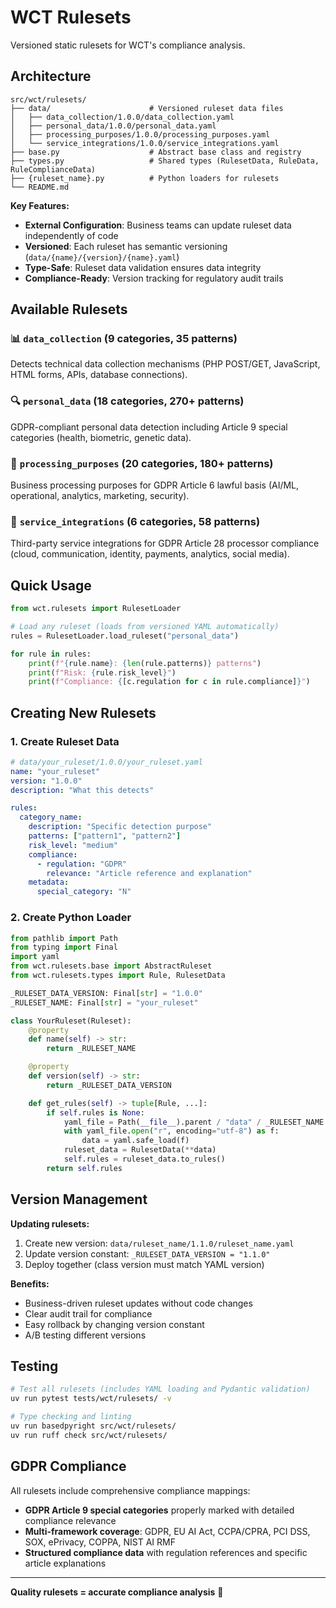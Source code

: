 # WCT Rulesets

Versioned static rulesets for WCT's compliance analysis.

## Architecture

```
src/wct/rulesets/
├── data/                      # Versioned ruleset data files
│   ├── data_collection/1.0.0/data_collection.yaml
│   ├── personal_data/1.0.0/personal_data.yaml
│   ├── processing_purposes/1.0.0/processing_purposes.yaml
│   └── service_integrations/1.0.0/service_integrations.yaml
├── base.py                    # Abstract base class and registry
├── types.py                   # Shared types (RulesetData, RuleData, RuleComplianceData)
├── {ruleset_name}.py          # Python loaders for rulesets
└── README.md
```

**Key Features:**
- **External Configuration**: Business teams can update ruleset data independently of code
- **Versioned**: Each ruleset has semantic versioning (`data/{name}/{version}/{name}.yaml`)
- **Type-Safe**: Ruleset data validation ensures data integrity
- **Compliance-Ready**: Version tracking for regulatory audit trails

## Available Rulesets

### 📊 `data_collection` (9 categories, 35 patterns)
Detects technical data collection mechanisms (PHP POST/GET, JavaScript, HTML forms, APIs, database connections).

### 🔍 `personal_data` (18 categories, 270+ patterns)
GDPR-compliant personal data detection including Article 9 special categories (health, biometric, genetic data).

### 🎯 `processing_purposes` (20 categories, 180+ patterns)
Business processing purposes for GDPR Article 6 lawful basis (AI/ML, operational, analytics, marketing, security).

### 🔗 `service_integrations` (6 categories, 58 patterns)
Third-party service integrations for GDPR Article 28 processor compliance (cloud, communication, identity, payments, analytics, social media).

## Quick Usage

```python
from wct.rulesets import RulesetLoader

# Load any ruleset (loads from versioned YAML automatically)
rules = RulesetLoader.load_ruleset("personal_data")

for rule in rules:
    print(f"{rule.name}: {len(rule.patterns)} patterns")
    print(f"Risk: {rule.risk_level}")
    print(f"Compliance: {[c.regulation for c in rule.compliance]}")
```

## Creating New Rulesets

### 1. Create Ruleset Data
```yaml
# data/your_ruleset/1.0.0/your_ruleset.yaml
name: "your_ruleset"
version: "1.0.0"
description: "What this detects"

rules:
  category_name:
    description: "Specific detection purpose"
    patterns: ["pattern1", "pattern2"]
    risk_level: "medium"
    compliance:
      - regulation: "GDPR"
        relevance: "Article reference and explanation"
    metadata:
      special_category: "N"
```

### 2. Create Python Loader
```python
from pathlib import Path
from typing import Final
import yaml
from wct.rulesets.base import AbstractRuleset
from wct.rulesets.types import Rule, RulesetData

_RULESET_DATA_VERSION: Final[str] = "1.0.0"
_RULESET_NAME: Final[str] = "your_ruleset"

class YourRuleset(Ruleset):
    @property
    def name(self) -> str:
        return _RULESET_NAME

    @property
    def version(self) -> str:
        return _RULESET_DATA_VERSION

    def get_rules(self) -> tuple[Rule, ...]:
        if self.rules is None:
            yaml_file = Path(__file__).parent / "data" / _RULESET_NAME / _RULESET_DATA_VERSION / f"{_RULESET_NAME}.yaml"
            with yaml_file.open("r", encoding="utf-8") as f:
                data = yaml.safe_load(f)
            ruleset_data = RulesetData(**data)
            self.rules = ruleset_data.to_rules()
        return self.rules
```

## Version Management

**Updating rulesets:**
1. Create new version: `data/ruleset_name/1.1.0/ruleset_name.yaml`
2. Update version constant: `_RULESET_DATA_VERSION = "1.1.0"`
3. Deploy together (class version must match YAML version)

**Benefits:**
- Business-driven ruleset updates without code changes
- Clear audit trail for compliance
- Easy rollback by changing version constant
- A/B testing different versions

## Testing

```bash
# Test all rulesets (includes YAML loading and Pydantic validation)
uv run pytest tests/wct/rulesets/ -v

# Type checking and linting
uv run basedpyright src/wct/rulesets/
uv run ruff check src/wct/rulesets/
```

## GDPR Compliance

All rulesets include comprehensive compliance mappings:
- **GDPR Article 9 special categories** properly marked with detailed compliance relevance
- **Multi-framework coverage**: GDPR, EU AI Act, CCPA/CPRA, PCI DSS, SOX, ePrivacy, COPPA, NIST AI RMF
- **Structured compliance data** with regulation references and specific article explanations

---

**Quality rulesets = accurate compliance analysis** 🎯
